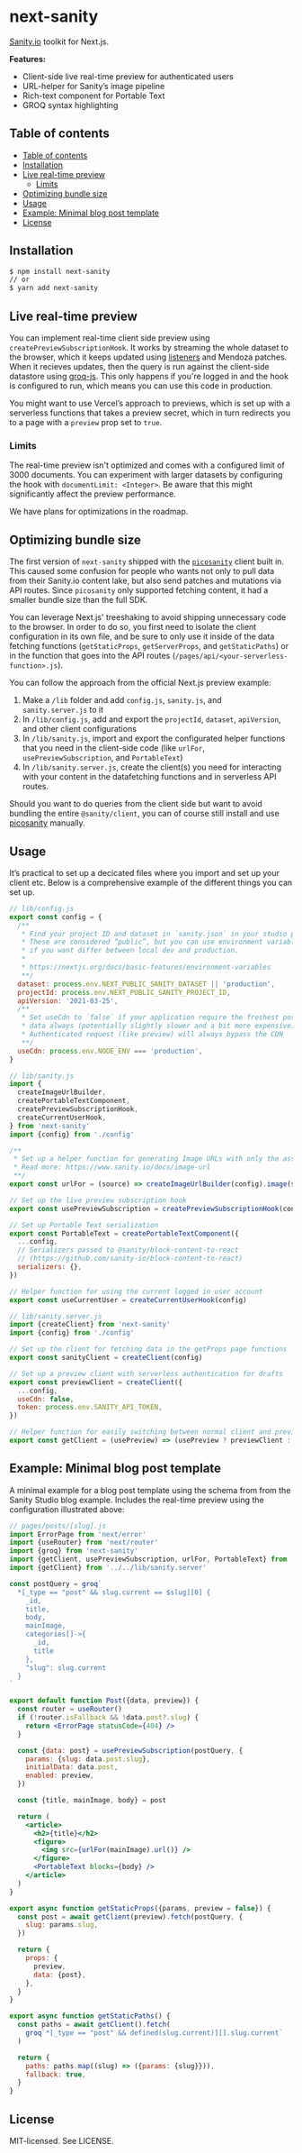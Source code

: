 # next-sanity

[Sanity.io](https://www.sanity.io/?utm_source=github&utm_medium=readme&utm_campaign=next-sanity) toolkit for Next.js.

**Features:**

- Client-side live real-time preview for authenticated users
- URL-helper for Sanity’s image pipeline
- Rich-text component for Portable Text
- GROQ syntax highlighting

## Table of contents

- [Table of contents](#table-of-contents)
- [Installation](#installation)
- [Live real-time preview](#live-real-time-preview)
  - [Limits](#limits)
- [Optimizing bundle size](#optimizing-bundle-size)
- [Usage](#usage)
- [Example: Minimal blog post template](#example-minimal-blog-post-template)
- [License](#license)

## Installation

```sh
$ npm install next-sanity
// or
$ yarn add next-sanity
```

## Live real-time preview

You can implement real-time client side preview using `createPreviewSubscriptionHook`. It works by streaming the whole dataset to the browser, which it keeps updated using [listeners](https://www.sanity.io/docs/realtime-updates) and Mendoza patches. When it recieves updates, then the query is run against the client-side datastore using [groq-js](https://github.com/sanity-io/groq-js). This only happens if you're logged in and the hook is configured to run, which means you can use this code in production.

You might want to use Vercel’s approach to previews, which is set up with a serverless functions that takes a preview secret, which in turn redirects you to a page with a `preview` prop set to `true`.

### Limits

The real-time preview isn't optimized and comes with a configured limit of 3000 documents. You can experiment with larger datasets by configuring the hook with `documentLimit: <Integer>`. Be aware that this might significantly affect the preview performance.

We have plans for optimizations in the roadmap.

## Optimizing bundle size

The first version of `next-sanity` shipped with the [`picosanity`](https://github.com/rexxars/picosanity) client built in. This caused some confusion for people who wants not only to pull data from their Sanity.io content lake, but also send patches and mutations via API routes. Since `picosanity` only supported fetching content, it had a smaller bundle size than the full SDK.

You can leverage Next.js' treeshaking to avoid shipping unnecessary code to the browser. In order to do so, you first need to isolate the client configuration in its own file, and be sure to only use it inside of the data fetching functions (`getStaticProps`, `getServerProps`, and `getStaticPaths`) or in the function that goes into the API routes (`/pages/api/<your-serverless-function>.js`).

You can follow the approach from the official Next.js preview example:

1. Make a `/lib` folder and add `config.js`, `sanity.js`, and `sanity.server.js` to it
2. In `/lib/config.js`, add and export the `projectId`, `dataset`, `apiVersion`, and other client configurations
3. In `/lib/sanity.js`, import and export the configurated helper functions that you need in the client-side code (like `urlFor`, `usePreviewSubscription`, and `PortableText`)
4. In `/lib/sanity.server.js`, create the client(s) you need for interacting with your content in the datafetching functions and in serverless API routes.

Should you want to do queries from the client side but want to avoid bundling the entire `@sanity/client`, you can of course still install and use [picosanity](https://github.com/rexxars/picosanity) manually.

## Usage

It’s practical to set up a decicated files where you import and set up your client etc. Below is a comprehensive example of the different things you can set up.

```js
// lib/config.js
export const config = {
  /**
   * Find your project ID and dataset in `sanity.json` in your studio project.
   * These are considered “public”, but you can use environment variables
   * if you want differ between local dev and production.
   *
   * https://nextjs.org/docs/basic-features/environment-variables
   **/
  dataset: process.env.NEXT_PUBLIC_SANITY_DATASET || 'production',
  projectId: process.env.NEXT_PUBLIC_SANITY_PROJECT_ID,
  apiVersion: '2021-03-25',
  /**
   * Set useCdn to `false` if your application require the freshest possible
   * data always (potentially slightly slower and a bit more expensive).
   * Authenticated request (like preview) will always bypass the CDN
   **/
  useCdn: process.env.NODE_ENV === 'production',
}
```

```js
// lib/sanity.js
import {
  createImageUrlBuilder,
  createPortableTextComponent,
  createPreviewSubscriptionHook,
  createCurrentUserHook,
} from 'next-sanity'
import {config} from './config'

/**
 * Set up a helper function for generating Image URLs with only the asset reference data in your documents.
 * Read more: https://www.sanity.io/docs/image-url
 **/
export const urlFor = (source) => createImageUrlBuilder(config).image(source)

// Set up the live preview subscription hook
export const usePreviewSubscription = createPreviewSubscriptionHook(config)

// Set up Portable Text serialization
export const PortableText = createPortableTextComponent({
  ...config,
  // Serializers passed to @sanity/block-content-to-react
  // (https://github.com/sanity-io/block-content-to-react)
  serializers: {},
})

// Helper function for using the current logged in user account
export const useCurrentUser = createCurrentUserHook(config)
```

```js
// lib/sanity.server.js
import {createClient} from 'next-sanity'
import {config} from './config'

// Set up the client for fetching data in the getProps page functions
export const sanityClient = createClient(config)

// Set up a preview client with serverless authentication for drafts
export const previewClient = createClient({
  ...config,
  useCdn: false,
  token: process.env.SANITY_API_TOKEN,
})

// Helper function for easily switching between normal client and preview client
export const getClient = (usePreview) => (usePreview ? previewClient : sanityClient)
```

## Example: Minimal blog post template

A minimal example for a blog post template using the schema from from the Sanity Studio blog example. Includes the real-time preview using the configuration illustrated above:

```jsx
// pages/posts/[slug].js
import ErrorPage from 'next/error'
import {useRouter} from 'next/router'
import {groq} from 'next-sanity'
import {getClient, usePreviewSubscription, urlFor, PortableText} from '../../lib/sanity'
import {getClient} from '../../lib/sanity.server'

const postQuery = groq`
  *[_type == "post" && slug.current == $slug][0] {
    _id,
    title,
    body,
    mainImage,
    categories[]->{
      _id,
      title
    },
    "slug": slug.current
  }
`

export default function Post({data, preview}) {
  const router = useRouter()
  if (!router.isFallback && !data.post?.slug) {
    return <ErrorPage statusCode={404} />
  }

  const {data: post} = usePreviewSubscription(postQuery, {
    params: {slug: data.post.slug},
    initialData: data.post,
    enabled: preview,
  })

  const {title, mainImage, body} = post

  return (
    <article>
      <h2>{title}</h2>
      <figure>
        <img src={urlFor(mainImage).url()} />
      </figure>
      <PortableText blocks={body} />
    </article>
  )
}

export async function getStaticProps({params, preview = false}) {
  const post = await getClient(preview).fetch(postQuery, {
    slug: params.slug,
  })

  return {
    props: {
      preview,
      data: {post},
    },
  }
}

export async function getStaticPaths() {
  const paths = await getClient().fetch(
    groq`*[_type == "post" && defined(slug.current)][].slug.current`
  )

  return {
    paths: paths.map((slug) => ({params: {slug}})),
    fallback: true,
  }
}
```

## License

MIT-licensed. See LICENSE.
